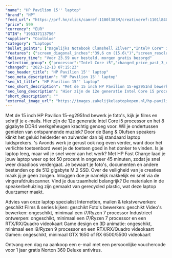 ```yaml
---
"name": "HP Pavilion 15'' laptop"
"brand": "HP"
"feed_url": "https://prf.hn/click/camref:1100l383M/creativeref:1101l84031/destination:https%3A%2F%2Fwww.coolblue.nl%2Fproduct%2F926618"
"price": 599
"currency": "EUR"
"GTIN": "196337113756"
"supplier": "Coolblue"
"category": "Laptops"
"bullet_points": ["Dagelijks Notebook Clamshell Zilver","Intel® Core™ i5 i5-1235U 1,3 GHz","39,6 cm (15.6\") Full HD 1920 x 1080 Pixels IPS 16:9","8 GB DDR4-SDRAM 3200 MHz 2 x 4 GB","512 GB SSD","Intel Iris Xe Graphics","Wi-Fi 6 (802.11ax) Bluetooth 5.2","Lithium-Ion (Li-Ion) 41 Wh 7,5 uur 45 W","Windows 11 Home"]
"features": {"screen_diagonal_inches":"39,6 cm (15.6\")","screen_resolution":"1920 x 1080 Pixels","processor_family":"Intel® Core™ i5","memory_size":"8 GB","memory_type":"DDR4-SDRAM","total_storage_space":"512 GB","operating_system":"Windows 11 Home","battery_capacity":"41 Wh","width":"360,2 mm","depth":"234 mm","height":"17,9 mm","weight":"1,74 kg"}
"delivery_time": "Voor 23.59 uur besteld, morgen gratis bezorgd"
"selection_group": {"processor":"Intel Core i5","changed_price_past_3_days":false,"product_family":"Pavilion"}
"changed": "2023-12-13 07:15:23"
"seo_header_title": "HP Pavilion 15'' laptop"
"seo_meta_description": "HP Pavilion 15'' laptop"
"seo_h1_title": "HP Pavilion 15'' laptop"
"seo_short_description": "Met de 15 inch HP Pavilion 15-eg2951nd bewerk je foto's, kijk je films en schrijf je e-mails."
"seo_long_description": "Hier zijn de 12e generatie Intel Core i5 processor en het 8 gigabyte DDR4 werkgeheugen krachtig genoeg voor. Wil je ondertussen genieten van ontspannende muziek? Door de Bang & Olufsen speakers klinkt het geluid helderder en zuiverder dan bij standaard laptop luidsprekers. 's Avonds werk je gerust ook nog even verder, want door het verlichte toetsenbord weet je de toetsen goed in het donker te vinden. Is je laptop leeg, maar wil je snel weer aan het werk? Met HP Fast Charge laad je jouw laptop weer op tot 50 procent in ongeveer 45 minuten, zodat je snel weer draadloos verdergaat. Je bewaart je foto's, documenten en andere bestanden op de 512 gigabyte M. 2 SSD. Over de veiligheid van je creaties maak jij je geen zorgen. Inloggen doe je namelijk makkelijk en snel via de vingerafdrukscanner. Vind je duurzaamheid belangrijk? De materialen in de speakerbehuizing zijn gemaakt van gerecycled plastic, wat deze laptop duurzamer maakt. \r\n\r\nAdvies van onze laptop specialist\r\nInternetten, mailen & tekstverwerken: geschikt\r\nFilms & series kijken: geschikt\r\nFoto's bewerken: geschikt\r\nVideo's bewerken: ongeschikt, minimaal een i7/Ryzen 7 processor\r\nIndustrieel ontwerpen: ongeschikt, minimaal een i7/Ryzen 7 processor en een RTX/RX/Quadro videokaart\r\nGame design en 3D animatie: ongeschikt, minimaal een i9/Ryzen 9 processor en een RTX/RX/Quadro videokaart\r\nGamen: ongeschikt, minimaal GTX 1650 of RX 6500/5500 videokaart\r\n \r\nOntvang een dag na aankoop een e-mail met een persoonlijke vouchercode voor 1 jaar gratis Norton 360 Deluxe antivirus."
"short_description": ""
"external_image_url": "https://images.zakelijkelaptopkopen.nl/hp-pavilion-15''-laptop.webp"
---
```


Met de 15 inch HP Pavilion 15-eg2951nd bewerk je foto's, kijk je films en schrijf je e-mails. Hier zijn de 12e generatie Intel Core i5 processor en het 8 gigabyte DDR4 werkgeheugen krachtig genoeg voor. Wil je ondertussen genieten van ontspannende muziek? Door de Bang & Olufsen speakers klinkt het geluid helderder en zuiverder dan bij standaard laptop luidsprekers. 's Avonds werk je gerust ook nog even verder, want door het verlichte toetsenbord weet je de toetsen goed in het donker te vinden. Is je laptop leeg, maar wil je snel weer aan het werk? Met HP Fast Charge laad je jouw laptop weer op tot 50 procent in ongeveer 45 minuten, zodat je snel weer draadloos verdergaat. Je bewaart je foto's, documenten en andere bestanden op de 512 gigabyte M.2 SSD. Over de veiligheid van je creaties maak jij je geen zorgen. Inloggen doe je namelijk makkelijk en snel via de vingerafdrukscanner. Vind je duurzaamheid belangrijk? De materialen in de speakerbehuizing zijn gemaakt van gerecycled plastic, wat deze laptop duurzamer maakt.

Advies van onze laptop specialist
Internetten, mailen & tekstverwerken: geschikt
Films & series kijken: geschikt
Foto's bewerken: geschikt
Video's bewerken: ongeschikt, minimaal een i7/Ryzen 7 processor
Industrieel ontwerpen: ongeschikt, minimaal een i7/Ryzen 7 processor en een RTX/RX/Quadro videokaart
Game design en 3D animatie: ongeschikt, minimaal een i9/Ryzen 9 processor en een RTX/RX/Quadro videokaart
Gamen: ongeschikt, minimaal GTX 1650 of RX 6500/5500 videokaart
 
Ontvang een dag na aankoop een e-mail met een persoonlijke vouchercode voor 1 jaar gratis Norton 360 Deluxe antivirus.